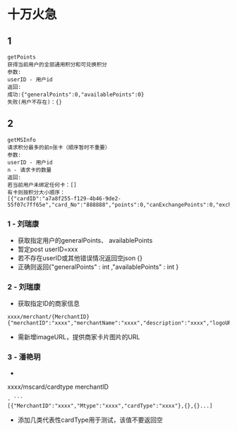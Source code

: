 # 十万火急 #
## 1 ##
	getPoints
	获得当前用户的全部通用积分和可兑换积分
	参数:
	userID - 用户id
	返回:
	成功:{"generalPoints":0,"availablePoints":0}
	失败(用户不存在)：{}

## 2 ##
	getMSInfo
	请求积分最多的前n张卡（顺序暂时不重要）
	参数:
	userID - 用户id
	n - 请求卡的数量
	返回:
	若当前用户未绑定任何卡：[]
	有卡则按积分大小顺序：
	[{"cardID":"a7a8f255-f129-4b46-9de2-55f07c7ff65e","card_No":"888888","points":0,"canExchangePoints":0,"exchangeRate":1,"logoURL":"xx","cardName":"xxx"}]



### 1 - 刘瑞康 ###
- 获取指定用户的generalPoints、 availablePoints
- 暂定post userID=xxx
- 若不存在userID或其他错误情况返回空json {}
- 正确则返回{"generalPoints" : int ,"availablePoints" : int }

### 2 - 刘瑞康 ###
- 获取指定ID的商家信息
```
xxxx/merchant/{MerchantID}
{"merchantID":"xxxx","merchantName":"xxxx","description":"xxxx","logoURL":"xxxx"}
```
- 需新增imageURL，提供商家卡片图片的URL

### 3 - 潘艳玥 ###
- ```
xxxx/mscard/cardtype
merchantID
```
- ```
[{"MerchantID":"xxxx","Mtype":"xxxx","cardType":"xxxx"},{},{}...]
```
- 添加几类代表性cardType用于测试，该值不要返回空